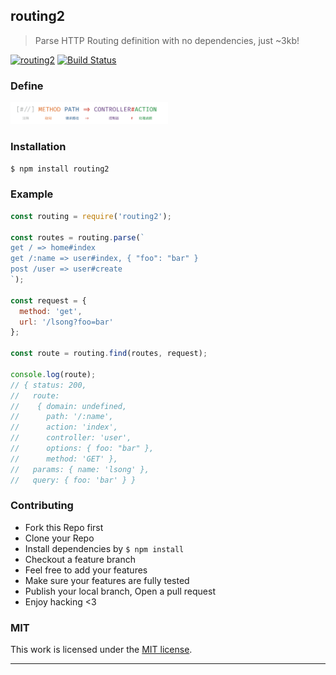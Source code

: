 ## routing2

> Parse HTTP Routing definition with no dependencies, just ~3kb!

[![routing2](https://img.shields.io/npm/v/routing2.svg)](https://npmjs.org/routing2)
[![Build Status](https://travis-ci.org/song940/routing2.svg?branch=master)](https://travis-ci.org/song940/routing2)

### Define

<img src="./define.png" width="50%" >

### Installation

```bash
$ npm install routing2
```

### Example

```js
const routing = require('routing2');

const routes = routing.parse(`
get / => home#index
get /:name => user#index, { "foo": "bar" }
post /user => user#create
`);

const request = {
  method: 'get',
  url: '/lsong?foo=bar'
};

const route = routing.find(routes, request);

console.log(route);
// { status: 200,
//   route:
//    { domain: undefined,
//      path: '/:name',
//      action: 'index',
//      controller: 'user',
//      options: { foo: "bar" },
//      method: 'GET' },
//   params: { name: 'lsong' },
//   query: { foo: 'bar' } }
```

### Contributing
- Fork this Repo first
- Clone your Repo
- Install dependencies by `$ npm install`
- Checkout a feature branch
- Feel free to add your features
- Make sure your features are fully tested
- Publish your local branch, Open a pull request
- Enjoy hacking <3

### MIT

This work is licensed under the [MIT license](./LICENSE).

---